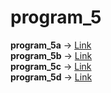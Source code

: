 # program_5

**program_5a** → [Link](https://github.com/rashmitha006/Java-Programs-With-Outputs/blob/main/5_Swing%20program/p5a.png)  
**program_5b** → [Link](https://github.com/rashmitha006/Java-Programs-With-Outputs/blob/main/5_Swing%20program/p5b.png)  
**program_5c** → [Link](https://github.com/rashmitha006/Java-Programs-With-Outputs/blob/main/5_Swing%20program/p5c.png)  
**program_5d** → [Link](https://github.com/rashmitha006/Java-Programs-With-Outputs/blob/main/5_Swing%20program/p5d.png)
